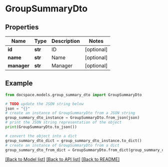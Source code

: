 # GroupSummaryDto


## Properties

Name | Type | Description | Notes
------------ | ------------- | ------------- | -------------
**id** | **str** | ID | [optional] 
**name** | **str** | Name | [optional] 
**manager** | **str** | Manager | [optional] 

## Example

```python
from docspace.models.group_summary_dto import GroupSummaryDto

# TODO update the JSON string below
json = "{}"
# create an instance of GroupSummaryDto from a JSON string
group_summary_dto_instance = GroupSummaryDto.from_json(json)
# print the JSON string representation of the object
print(GroupSummaryDto.to_json())

# convert the object into a dict
group_summary_dto_dict = group_summary_dto_instance.to_dict()
# create an instance of GroupSummaryDto from a dict
group_summary_dto_from_dict = GroupSummaryDto.from_dict(group_summary_dto_dict)
```
[[Back to Model list]](../README.md#documentation-for-models) [[Back to API list]](../README.md#documentation-for-api-endpoints) [[Back to README]](../README.md)


